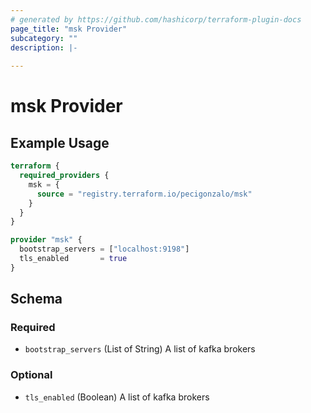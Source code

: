 ```yaml
---
# generated by https://github.com/hashicorp/terraform-plugin-docs
page_title: "msk Provider"
subcategory: ""
description: |-
  
---
```


# msk Provider



## Example Usage

```terraform
terraform {
  required_providers {
    msk = {
      source = "registry.terraform.io/pecigonzalo/msk"
    }
  }
}

provider "msk" {
  bootstrap_servers = ["localhost:9198"]
  tls_enabled       = true
}
```

<!-- schema generated by tfplugindocs -->
## Schema

### Required

- `bootstrap_servers` (List of String) A list of kafka brokers

### Optional

- `tls_enabled` (Boolean) A list of kafka brokers
